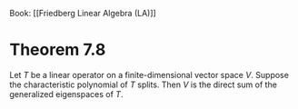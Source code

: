 Book: [[Friedberg Linear Algebra (LA)]]
# Theorem 7.8
Let $T$ be a linear operator on a finite-dimensional vector space $V$.
Suppose the characteristic polynomial of $T$ splits.
Then $V$ is the direct sum of the generalized eigenspaces of $T$.